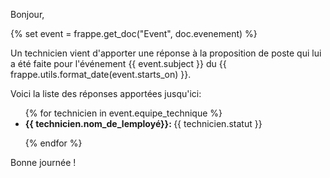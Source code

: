 <p>Bonjour,</p>

<p>{% set event = frappe.get_doc("Event", doc.evenement) %}</p>

<p>Un technicien vient d'apporter une réponse à la proposition de poste qui lui a été faite pour l'événement {{ event.subject }} du {{ frappe.utils.format_date(event.starts_on) }}.</p>

<p>Voici la liste des réponses apportées jusqu'ici:</p>

<ul>
{% for technicien in event.equipe_technique %}

<li>
    <strong>{{ technicien.nom_de_lemployé}}: </strong>
    <span>{{ technicien.statut }}</span>
</li>

{% endfor %}
</ul>

<p>Bonne journée !</p>
